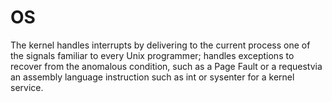 # OS
The kernel handles interrupts by delivering to the current process one of the
signals familiar to every Unix programmer; handles exceptions to recover from
the anomalous condition, such as a Page Fault or a requestvia an assembly
language instruction such as int or sysenter for a kernel service.


